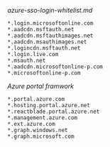 _azure-sso-login-whitelist.md_

```service
*.login.microsoftonline.com
*.aadcdn.msftauth.net
*.aadcdn.msftauthimages.net
*.aadcdn.msauthimages.net
*.logincdn.msftauth.net
*.login.live.com
*.msauth.net
*.aadcdn.microsoftonline-p.com
*.microsoftonline-p.com 
```

_Azure portal framwork_

```service
*.portal.azure.com
*.hosting.portal.azure.net
*.reactblade.portal.azure.net
*.management.azure.com
*.ext.azure.com
*.graph.windows.net
*.graph.microsoft.com
```
